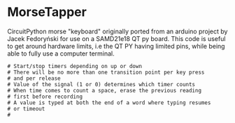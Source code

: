 # MorseTapper
CircuitPython morse "keyboard" originally ported from an arduino project by Jacek Fedoryński for use on a SAMD21e18 QT py board. 
This code is useful to get around hardware limits, i.e the QT PY having limited pins, while being able to fully use a computer terminal.

    # Start/stop timers depending on up or down
    # There will be no more than one transition point per key press 
    # and per release
    # Value of the signal (1 or 0) determines which timer counts
    # When time comes to count a space, erase the previous reading
    # first before recording
    # A value is typed at both the end of a word where typing resumes
    # or timeout
    #
